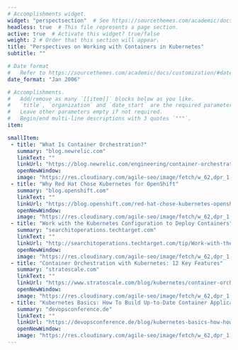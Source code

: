 ```yaml
---
# Accomplishments widget.
widget: "perspectsection"  # See https://sourcethemes.com/academic/docs/page-builder/
headless: true  # This file represents a page section.
active: true  # Activate this widget? true/false
weight: 2 # Order that this section will appear.
title: "Perspectives on Working with Containers in Kubernetes"
subtitle: ""

# Date format
#   Refer to https://sourcethemes.com/academic/docs/customization/#date-format
date_format: "Jan 2006"

# Accomplishments.
#   Add/remove as many `[[item]]` blocks below as you like.
#   `title`, `organization` and `date_start` are the required parameters.
#   Leave other parameters empty if not required.
#   Begin/end multi-line descriptions with 3 quotes `"""`.
item:

smallItem: 
 - title: "What Is Container Orchestration?"
   summary: "blog.newrelic.com"
   linkText: ""
   linkUrl: "https://blog.newrelic.com/engineering/container-orchestration-explained/"
   openNewWindow: 
   image: "https://res.cloudinary.com/agile-seo/image/fetch/w_62,dpr_1.0,d_blank_am8gzx.png/https%3A%2F%2Flogo.clearbit.com%2Fblog.newrelic.com%3Fsize%3D250"
 - title: "Why Red Hat Chose Kubernetes for OpenShift"
   summary: "blog.openshift.com"
   linkText: ""
   linkUrl: "https://blog.openshift.com/red-hat-chose-kubernetes-openshift/"
   openNewWindow: 
   image: "https://res.cloudinary.com/agile-seo/image/fetch/w_62,dpr_1.0,d_blank_am8gzx.png/https%3A%2F%2Flogo.clearbit.com%2Fblog.openshift.com%3Fsize%3D250"
 - title: "Work with the Kubernetes Configuration to Deploy Containers"
   summary: "searchitoperations.techtarget.com"
   linkText: ""
   linkUrl: "http://searchitoperations.techtarget.com/tip/Work-with-the-Kubernetes-configuration-to-deploy-containers"
   openNewWindow: 
   image: "https://res.cloudinary.com/agile-seo/image/fetch/w_62,dpr_1.0,d_blank_am8gzx.png/https%3A%2F%2Flogo.clearbit.com%2Fsearchitoperations.techtarget.com%3Fsize%3D250"
 - title: "Container Orchestration with Kubernetes: 12 Key Features"
   summary: "stratoscale.com"
   linkText: ""
   linkUrl: "https://www.stratoscale.com/blog/kubernetes/container-orchestration-kubernetes-12-key-features/"
   openNewWindow: 
   image: "https://res.cloudinary.com/agile-seo/image/fetch/w_62,dpr_1.0,d_blank_am8gzx.png/https%3A%2F%2Flogo.clearbit.com%2Fstratoscale.com%3Fsize%3D250"
 - title: "Kubernetes Basics: How To Build Up-to-Date Container Applications"
   summary: "devopsconference.de"
   linkText: ""
   linkUrl: "https://devopsconference.de/blog/kubernetes-basics-how-how-to-build-up-to-date-container-applications/"
   openNewWindow: 
   image: "https://res.cloudinary.com/agile-seo/image/fetch/w_62,dpr_1.0,d_blank_am8gzx.png/https%3A%2F%2Flogo.clearbit.com%2Fdevopsconference.de%3Fsize%3D250"
---
```

